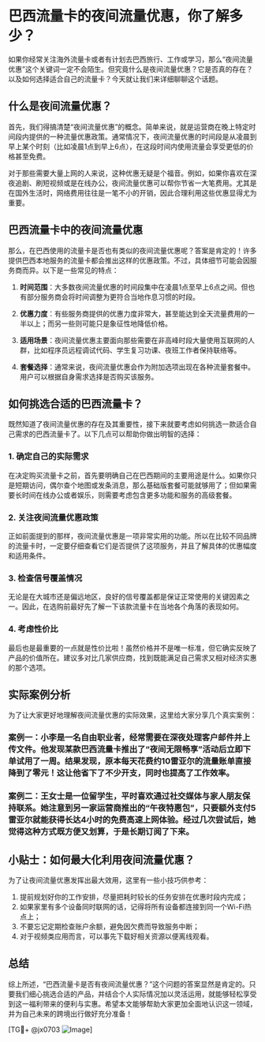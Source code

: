 # 巴西流量卡的夜间流量优惠，你了解多少？

如果你经常关注海外流量卡或者有计划去巴西旅行、工作或学习，那么“夜间流量优惠”这个关键词一定不会陌生。但究竟什么是夜间流量优惠？它是否真的存在？以及如何选择适合自己的流量卡？今天就让我们来详细聊聊这个话题。

## 什么是夜间流量优惠？

首先，我们得搞清楚“夜间流量优惠”的概念。简单来说，就是运营商在晚上特定时间段内提供的一种流量优惠政策。通常情况下，夜间流量优惠的时间段是从凌晨到早上某个时刻（比如凌晨1点到早上6点），在这段时间内使用流量会享受更低的价格甚至免费。

对于那些需要大量上网的人来说，这种优惠无疑是个福音。例如，如果你喜欢在深夜追剧、刷短视频或是在线办公，夜间流量优惠可以帮你节省一大笔费用。尤其是在国外生活时，网络费用往往是一笔不小的开销，因此合理利用这些优惠显得尤为重要。

## 巴西流量卡中的夜间流量优惠

那么，在巴西使用的流量卡是否也有类似的夜间流量优惠呢？答案是肯定的！许多提供巴西本地服务的流量卡都会推出这样的优惠政策。不过，具体细节可能会因服务商而异。以下是一些常见的特点：

1. **时间范围**：大多数夜间流量优惠的时间段集中在凌晨1点至早上6点之间。但也有部分服务商会将时间调整为更符合当地作息习惯的时段。
   
2. **优惠力度**：有些服务商提供的优惠力度非常大，甚至能达到全天流量费用的一半以上；而另一些则可能只是象征性地降低价格。

3. **适用场景**：夜间流量优惠主要面向那些需要在非高峰时段大量使用互联网的人群，比如程序员远程调试代码、学生复习功课、夜班工作者保持联络等。

4. **套餐选择**：通常来说，夜间流量优惠会作为附加选项出现在各种流量套餐中。用户可以根据自身需求选择是否购买该服务。

## 如何挑选合适的巴西流量卡？

既然知道了夜间流量优惠的存在及其重要性，接下来就要考虑如何挑选一款适合自己需求的巴西流量卡了。以下几点可以帮助你做出明智的选择：

### 1. 确定自己的实际需求
在决定购买流量卡之前，首先要明确自己在巴西期间的主要用途是什么。如果你只是短期访问，偶尔查个地图或发条消息，那么基础版套餐可能就够用了；但如果需要长时间在线办公或者娱乐，则需要考虑包含更多功能和服务的高级套餐。

### 2. 关注夜间流量优惠政策
正如前面提到的那样，夜间流量优惠是一项非常实用的功能。所以在比较不同品牌的流量卡时，一定要仔细查看它们是否提供了这项服务，并且了解具体的优惠幅度和适用条件。

### 3. 检查信号覆盖情况
无论是在大城市还是偏远地区，良好的信号覆盖都是保证正常使用的关键因素之一。因此，在选购前最好先了解一下该款流量卡在当地各个角落的表现如何。

### 4. 考虑性价比
最后也是最重要的一点就是性价比啦！虽然价格并不是唯一标准，但它确实反映了产品的价值所在。建议多对比几家供应商，找到既能满足自己需求又相对经济实惠的那个选项。

## 实际案例分析

为了让大家更好地理解夜间流量优惠的实际效果，这里给大家分享几个真实案例：

### 案例一：小李是一名自由职业者，经常需要在深夜处理客户邮件并上传文件。他发现某款巴西流量卡推出了“夜间无限畅享”活动后立即下单试用了一周。结果发现，原本每天花费约10雷亚尔的流量账单直接降到了零元！这让他省下了不少开支，同时也提高了工作效率。

### 案例二：王女士是一位留学生，平时喜欢通过社交媒体与家人朋友保持联系。她注意到另一家运营商推出的“午夜特惠包”，只要额外支付5雷亚尔就能获得长达4小时的免费高速上网体验。经过几次尝试后，她觉得这种方式既方便又划算，于是长期订阅了下来。

## 小贴士：如何最大化利用夜间流量优惠？

为了让夜间流量优惠发挥出最大效用，这里有一些小技巧供参考：

1. 提前规划好你的工作安排，尽量把耗时较长的任务安排在优惠时段内完成；
2. 如果家里有多个设备同时联网的话，记得将所有设备都连接到同一个Wi-Fi热点上；
3. 不要忘记定期检查账户余额，避免因欠费而导致服务中断；
4. 对于视频类应用而言，可以事先下载好相关资源以便离线观看。

## 总结

综上所述，“巴西流量卡是否有夜间流量优惠？”这个问题的答案显然是肯定的。只要我们细心挑选合适的产品，并结合个人实际情况加以灵活运用，就能够轻松享受到这一福利带来的便利与实惠。希望本文能够帮助大家更加全面地认识这一领域，并为自己未来的跨境出行做好充分准备！

[TG💪+ @jx0703 ![Image](https://github.com/user-attachments/assets/dbca1d08-cadb-493c-b0ec-ad6f7a83f270)]